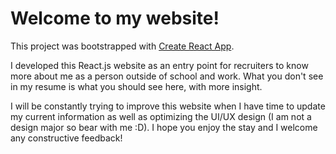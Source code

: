 # Welcome to my website!

This project was bootstrapped with [Create React App](https://github.com/facebook/create-react-app).

I developed this React.js website as an entry point for recruiters to know more about me as a person outside of school and work. What you don't see in my resume is what you should see here, with more insight.

I will be constantly trying to improve this website when I have time to update my current information as well as optimizing the UI/UX design (I am not a design major so bear with me :D). I hope you enjoy the stay and I welcome any constructive feedback!
